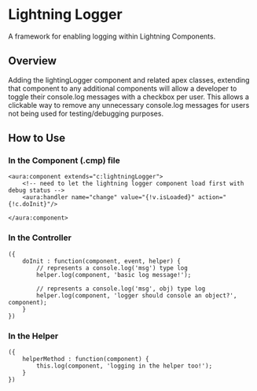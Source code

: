 # Lightning Logger

A framework for enabling logging within Lightning Components.

## Overview

Adding the lightingLogger component and related apex classes, extending that component to any additional components will allow a developer to toggle their console.log messages with a checkbox per user. This allows a clickable way to remove any unnecessary console.log messages for users not being used for testing/debugging purposes.

## How to Use

### In the Component (.cmp) file

```[html]
<aura:component extends="c:lightningLogger">
    <!-- need to let the lightning logger component load first with debug status -->
    <aura:handler name="change" value="{!v.isLoaded}" action="{!c.doInit}"/>

</aura:component>
```

### In the Controller

```[javascript]
({
    doInit : function(component, event, helper) {
        // represents a console.log('msg') type log
        helper.log(component, 'basic log message!');

        // represents a console.log('msg', obj) type log
        helper.log(component, 'logger should console an object?', component);
    }
})
```

### In the Helper

```[javascript]
({
    helperMethod : function(component) {
        this.log(component, 'logging in the helper too!');
    }
})
```
